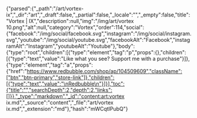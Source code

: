 {"parsed":{"_path":"/art/vortex-ix","_dir":"art","_draft":false,"_partial":false,"_locale":"","_empty":false,"title":"Vortex | IX","description":null,"img":"/img/art/vortex 10.png","alt":null,"category":"Vortex","order":114,"social":{"facebook":"/img/social/facebook.svg","instagram":"/img/social/instagram.svg","youtube":"/img/social/youtube.svg","facebookAlt":"Facebook","instagramAlt":"Instagram","youtubeAlt":"Youtube"},"body":{"type":"root","children":[{"type":"element","tag":"p","props":{},"children":[{"type":"text","value":"Like what you see? Support me with a purchase"}]},{"type":"element","tag":"a","props":{"href":"https://www.redbubble.com/shop/ap/104509609","className":["btn","btn-primary","store-link"]},"children":[{"type":"text","value":"\nRedbubble\n"}]}],"toc":{"title":"","searchDepth":2,"depth":2,"links":[]}},"_type":"markdown","_id":"content:art:vortex ix.md","_source":"content","_file":"art/vortex ix.md","_extension":"md"},"hash":"mWCqtIPubQ"}